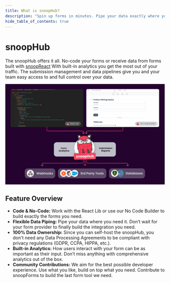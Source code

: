 ```yaml
---
title: What is snoopHub?
description: "Spin up forms in minutes. Pipe your data exactly where you need it. Maximize your results with juicy analytics."
hide_table_of_contents: true
---
```


# snoopHub

The snoopHub offers it all. No-code your forms or receive data from forms built with [snoopReact](/) With built-in analytics you get the most out of your traffic. The submission management and data pipelines give you and your team easy access to and full control over your data.

![snoopHub Explainer](./img/platform-explainer.svg)

## Feature Overview

- **Code & No-Code:** Work with the React Lib or use our No Code Builder to build exactly the forms you need.
- **Flexible Data Piping:** Pipe your data where you need it. Don’t wait for your form provider to finally build the integration you need.
- **100% Data Ownership:** Since you can self-host the snoopHub, you don't need any Data Processing Agreements to be compliant with privacy regulations (GDPR, CCPA, HIPPA, etc.).
- **Built-in Analytics:** How users interact with your form can be as important as their input. Don’t miss anything with comprehensive analytics out of the box.
- **Community Contributions:** We aim for the best possible developer experience. Use what you like, build on top what you need. Contribute to snoopForms to build the last form tool we need.
